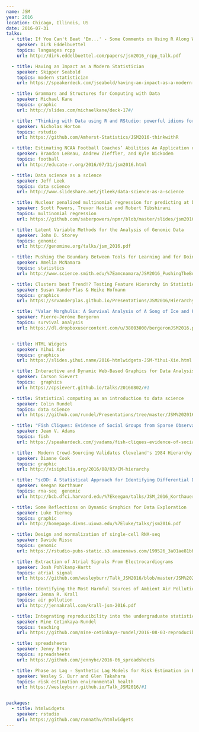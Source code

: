 ```yaml
---
name: JSM
year: 2016
location: Chicago, Illinois, US
date: 2016-07-31
talks:
  - title: If You Can't Beat 'Em...' - Some Comments on Using R Along With Other Languages
    speaker: Dirk Eddelbuettel
    topics: languages rcpp
    url: http://dirk.eddelbuettel.com/papers/jsm2016_rcpp_talk.pdf

  - title: Having an Impact as a Modern Statistician
    speaker: Skipper Seabold
    topics: modern statistician
    url: https://speakerdeck.com/jseabold/having-an-impact-as-a-modern-statistician

  - title: Grammars and Structures for Computing with Data
    speaker: Michael Kane
    topics: graphic
    url: http://slides.com/michaelkane/deck-17#/

  - title: "Thinking with Data using R and RStudio: powerful idioms for analysts"
    speaker: Nicholas Horton
    topics: rstudio
    url: https://github.com/Amherst-Statistics/JSM2016-thinkwithR

  - title: Estimating NCAA Football Coaches’ Abilities An Application of Item Response Theory
    speaker: Brandon LeBeau, Andrew Zieffler, and Kyle Nickodem
    topics: football
    url: http://educate-r.org/2016/07/31/jsm2016.html

  - title: Data science as a science
    speaker: Jeff Leek
    topics: data science
    url: http://www.slideshare.net/jtleek/data-science-as-a-science

  - title: Nuclear penalized multinomial regression for predicting at bat outcomes in baseball
    speaker: Scott Powers, Trevor Hastie and Robert Tibshirani
    topics: multinomial regression
    url: https://github.com/saberpowers/npmr/blob/master/slides/jsm2016.pdf

  - title: Latent Variable Methods for the Analysis of Genomic Data
    speaker: John D. Storey
    topics: genomic
    url: http://genomine.org/talks/jsm_2016.pdf

  - title: Pushing the Boundary Between Tools for Learning and for Doing Statistics
    speaker: Amelia McNamara
    topics: statistics
    url: http://www.science.smith.edu/%7Eamcnamara/JSM2016_PushingTheBoundary.pdf

  - title: Clusters beat Trend!? Testing Feature Hierarchy in Statistical Graphics
    speaker: Susan VanderPlas & Heike Hofmann
    topics: graphics
    url: https://srvanderplas.github.io/Presentations/JSM2016/HierarchyOfVisualFeatures.html#/

  - title: "Valar Morghulis: A Survival Analysis of A Song of Ice and Fire"
    speaker: Pierre-Jérôme Bergeron
    topics: survival analysis
    url: https://dl.dropboxusercontent.com/u/38003000/bergeronJSM2016.pdf


  - title: HTML Widgets
    speaker: Yihui Xie
    topics: graphics
    url: https://slides.yihui.name/2016-htmlwidgets-JSM-Yihui-Xie.html

  - title: Interactive and Dynamic Web-Based Graphics for Data Analysis
    speaker: Carson Sievert
    topics:  graphics
    url: https://cpsievert.github.io/talks/20160802/#1

  - title: Statistical computing as an introduction to data science
    speaker: Colin Rundel
    topics: data science
    url: https://github.com/rundel/Presentations/tree/master/JSM%202016

  - title: "Fish Cliques: Evidence of Social Groups from Sparse Observations in Time and Space?"
    speaker: Jean V. Adams
    topics: fish
    url: https://speakerdeck.com/jvadams/fish-cliques-evidence-of-social-groups-from-sparse-observations-in-time-and-space

  - title:  Modern Crowd-Sourcing Validates Cleveland's 1984 Hierarchy of Graphical Elements 
    speaker: Dianne Cook
    topics: graphic
    url: http://visiphilia.org/2016/08/03/CM-hierarchy

  - title: "scDD: A Statistical Approach for Identifying Differential Distributions in Single-Cell RNA-Seq Experiments"
    speaker: Keegan Korthauer
    topics: rna-seq  genomic
    url: http://bcb.dfci.harvard.edu/%7Ekeegan/talks/JSM_2016_Korthauer_Session_418.pdf

  - title: Some Reflections on Dynamic Graphics for Data Exploration
    speaker: Luke Tierney
    topics: graphic
    url: http://homepage.divms.uiowa.edu/%7Eluke/talks/jsm2016.pdf

  - title: Design and normalization of single-cell RNA-seq
    speaker: Davide Risso
    topics: genomic
    url: https://rstudio-pubs-static.s3.amazonaws.com/199526_3a01ae81bb5e4472a8ba73376bec8ed0.html#1

  - title: Extraction of Atrial Signals From Electrocardiograms
    speaker: Josh Pohlkamp-Hartt
    topics: atrial signal
    url: https://github.com/wesleyburr/Talk_JSM2016/blob/master/JSM%202016%20JPohlkampHartt.pdf

  - title: Identifying the Most Harmful Sources of Ambient Air Pollution to Better Protect Public Health 
    speaker: Jenna R. Krall
    topics: air pollution
    url: http://jennakrall.com/krall-jsm-2016.pdf

  - title: Integrating reproducibility into the undergraduate statistics curriculum
    speaker: Mine Cetinkaya-Rundel
    topics: teaching
    url: https://github.com/mine-cetinkaya-rundel/2016-08-03-reproducible-undergrad-stats

  - title: spreadsheets
    speaker: Jenny Bryan
    topics: spreadsheets
    url: https://github.com/jennybc/2016-06_spreadsheets

  - title: Phase as Lag - Synthetic Lag Models for Risk Estimation in Environmental Health
    speaker: Wesley S. Burr and Glen Takahara
    topics: risk estimation environmental health
    url: https://wesleyburr.github.io/Talk_JSM2016/#1


packages:
  - title: htmlwidgets
    speaker: rstudio
    url: https://github.com/ramnathv/htmlwidgets
---
```

